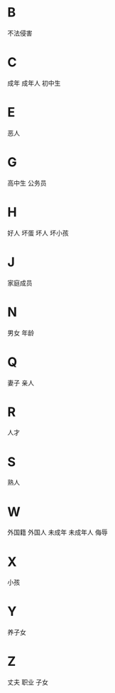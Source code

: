 
# B

不法侵害

# C

成年
成年人
初中生

# E

恶人

# G

高中生
公务员

# H

好人
坏蛋
坏人
坏小孩

# J

家庭成员

# N

男女
年龄

# Q

妻子
亲人

# R

人才

# S

熟人

# W

外国籍
外国人
未成年
未成年人
侮辱

# X

小孩

# Y

养子女

# Z

丈夫
职业
子女

